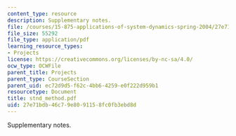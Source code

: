 ```yaml
---
content_type: resource
description: Supplementary notes.
file: /courses/15-875-applications-of-system-dynamics-spring-2004/27e71bdb46c79e8091158fc0fb3ebd8d_stnd_method.pdf
file_size: 55292
file_type: application/pdf
learning_resource_types:
- Projects
license: https://creativecommons.org/licenses/by-nc-sa/4.0/
ocw_type: OCWFile
parent_title: Projects
parent_type: CourseSection
parent_uid: ec72d9d5-f62c-4bb6-4259-e0f222d959b1
resourcetype: Document
title: stnd_method.pdf
uid: 27e71bdb-46c7-9e80-9115-8fc0fb3ebd8d
---
```

Supplementary notes.